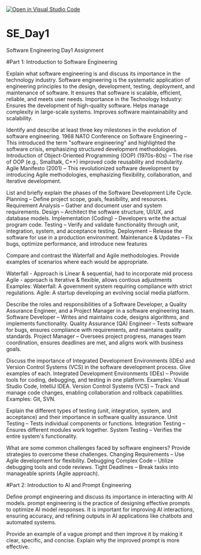 [![Open in Visual Studio Code](https://classroom.github.com/assets/open-in-vscode-2e0aaae1b6195c2367325f4f02e2d04e9abb55f0b24a779b69b11b9e10269abc.svg)](https://classroom.github.com/online_ide?assignment_repo_id=18376736&assignment_repo_type=AssignmentRepo)
# SE_Day1
Software Engineering Day1 Assignment

#Part 1: Introduction to Software Engineering

Explain what software engineering is and discuss its importance in the technology industry.
Software engineering is the systematic application of engineering principles to the design, development, testing, deployment, and maintenance of software. It ensures that software is scalable, efficient, reliable, and meets user needs.
Importance in the Technology Industry:
Ensures the development of high-quality software.
Helps manage complexity in large-scale systems.
Improves software maintainability and scalability.

Identify and describe at least three key milestones in the evolution of software engineering.
1968 NATO Conference on Software Engineering – This introduced the term "software engineering" and highlighted the software crisis, emphasizing structured development methodologies.
Introduction of Object-Oriented Programming (OOP) (1970s-80s) – The rise of OOP (e.g., Smalltalk, C++) improved code reusability and modularity.
Agile Manifesto (2001) – This revolutionized software development by introducing Agile methodologies, emphasizing flexibility, collaboration, and iterative development.

List and briefly explain the phases of the Software Development Life Cycle.
Planning – Define project scope, goals, feasibility, and resources.
Requirement Analysis – Gather and document user and system requirements.
Design – Architect the software structure, UI/UX, and database models.
Implementation (Coding) – Developers write the actual program code.
Testing – Verify and validate functionality through unit, integration, system, and acceptance testing.
Deployment – Release the software for use in a production environment.
Maintenance & Updates – Fix bugs, optimize performance, and introduce new features

Compare and contrast the Waterfall and Agile methodologies. Provide examples of scenarios where each would be appropriate.

Waterfall - Approach is	Linear & sequential, had to incorporate mid process
Agile - approach is Iterative & flexible, allows contious adjustments
Examples:
Waterfall: A government system requiring compliance with strict regulations.
Agile: A startup developing an evolving social media platform.

Describe the roles and responsibilities of a Software Developer, a Quality Assurance Engineer, and a Project Manager in a software engineering team.
Software Developer – Writes and maintains code, designs algorithms, and implements functionality.
Quality Assurance (QA) Engineer – Tests software for bugs, ensures compliance with requirements, and maintains quality standards.
Project Manager – Oversees project progress, manages team coordination, ensures deadlines are met, and aligns work with business goals.

Discuss the importance of Integrated Development Environments (IDEs) and Version Control Systems (VCS) in the software development process. Give examples of each.
Integrated Development Environments (IDEs) – Provide tools for coding, debugging, and testing in one platform. Examples: Visual Studio Code, IntelliJ IDEA.
Version Control Systems (VCS) – Track and manage code changes, enabling collaboration and rollback capabilities. Examples: Git, SVN.

Explain the different types of testing (unit, integration, system, and acceptance) and their importance in software quality assurance.
Unit Testing – Tests individual components or functions.
Integration Testing – Ensures different modules work together.
System Testing – Verifies the entire system's functionality.

What are some common challenges faced by software engineers? Provide strategies to overcome these challenges.
Changing Requirements – Use Agile development for flexibility.
Debugging Complex Code – Utilize debugging tools and code reviews.
Tight Deadlines – Break tasks into manageable sprints (Agile approach).

#Part 2: Introduction to AI and Prompt Engineering


Define prompt engineering and discuss its importance in interacting with AI models.
prompt engineering is the practice of designing effective prompts to optimize AI model responses. It is important for improving AI interactions, ensuring accuracy, and refining outputs in AI applications like chatbots and automated systems.

Provide an example of a vague prompt and then improve it by making it clear, specific, and concise. Explain why the improved prompt is more effective.
